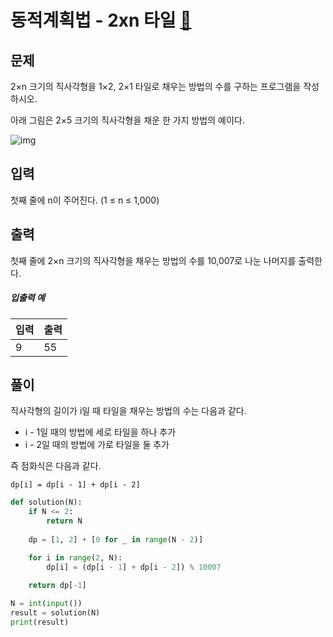 # 동적계획법 - 2xn 타일 [🔗](https://www.acmicpc.net/problem/11726)

## 문제

2×n 크기의 직사각형을 1×2, 2×1 타일로 채우는 방법의 수를 구하는 프로그램을 작성하시오.

아래 그림은 2×5 크기의 직사각형을 채운 한 가지 방법의 예이다.

![img](https://onlinejudgeimages.s3-ap-northeast-1.amazonaws.com/problem/11726/1.png)

## 입력

첫째 줄에 n이 주어진다. (1 ≤ n ≤ 1,000)

## 출력

첫째 줄에 2×n 크기의 직사각형을 채우는 방법의 수를 10,007로 나눈 나머지를 출력한다.

##### 입출력 예

| 입력 | 출력 |
| ---- | ---- |
| 9    | 55   |

## 풀이

직사각형의 길이가 i일 때 타일을 채우는 방법의 수는 다음과 같다.

- i - 1일 때의 방법에 세로 타일을 하나 추가
- i - 2일 때의 방법에 가로 타일을 둘 추가

즉 점화식은 다음과 같다.

```
dp[i] = dp[i - 1] + dp[i - 2]
```

```python
def solution(N):
    if N <= 2:
        return N
    
    dp = [1, 2] + [0 for _ in range(N - 2)]

    for i in range(2, N):
        dp[i] = (dp[i - 1] + dp[i - 2]) % 10007
    
    return dp[-1]

N = int(input())
result = solution(N)    
print(result)
```
